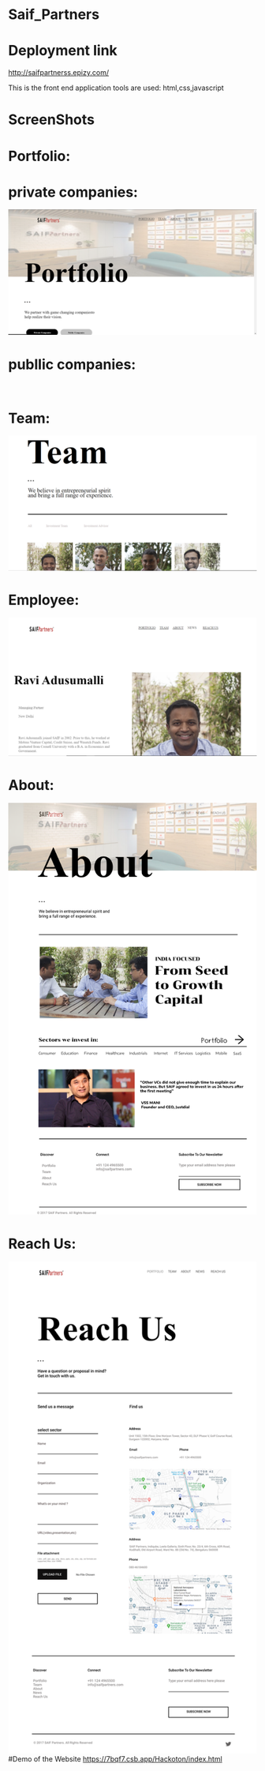 # Saif_Partners

# Deployment link
http://saifpartnerss.epizy.com/

This is the front end application 
tools are used: html,css,javascript

# ScreenShots

# Portfolio:
# private companies:
![](Hackoton/htdocs/images/111.PNG)
# publlic companies:
![]()
# Team:
![](Hackoton/htdocs/images/113.PNG)
# Employee:
![](Hackoton/htdocs/images/114.PNG)
# About:
![](Hackoton/htdocs/images/Group%207.png)
# Reach Us:
![](Hackoton/htdocs/images/Desktop%20-%201.png)
#Demo of the Website
https://7bqf7.csb.app/Hackoton/index.html
